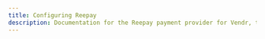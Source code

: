 ```yaml
---
title: Configuring Reepay
description: Documentation for the Reepay payment provider for Vendr, the eCommerce solution for Umbraco v8+
---
```


<work-in-progress />